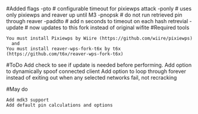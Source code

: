 #Added flags
    -pto <sec>        # configurable timeout for pixiewps attack
    -ponly            # uses only pixiewps and reaver up until M3
    -pnopsk           # do not run retrieved pin through reaver
    -paddto <sec>     # add n seconds to timeout on each hash retrevial
    -update           # now updates to this fork instead of original wifite
#Required tools

    You must install Pixiewps by Wiire (https://github.com/wiire/pixiewps)
      and 
    You must install reaver-wps-fork-t6x by t6x (https://github.com/t6x/reaver-wps-fork-t6x)

#ToDo
    Add check to see if update is needed before performing.
    Add option to dynamically spoof connected client
    Add option to loop through forever instead of exiting out when any selected networks fail, not recracking

#May do    
    
    Add mdk3 support
    Add default pin calculations and options

